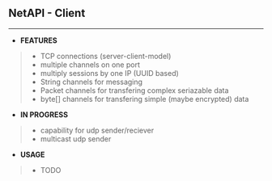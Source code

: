 ## NetAPI - Client
-----------
* **FEATURES**
> - TCP connections (server-client-model)
> - multiple channels on one port
> - multiply sessions by one IP (UUID based)
> - String channels for messaging
> - Packet channels for transfering complex seriazable data
> - byte[] channels for transfering simple (maybe encrypted) data

* **IN PROGRESS**
> - capability for udp sender/reciever
> - multicast udp sender

* **USAGE**
>
> - TODO
>
